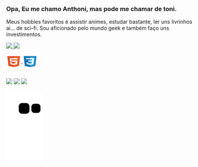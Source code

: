 ### Opa, Eu me chamo Anthoni, mas pode me chamar de toni.
Meus hobbies favoritos é assistir animes, estudar bastante, ler uns livrinhos aí... de sci-fi. Sou aficionado pelo mundo geek e também faço uns investimentos. 

 <div>
  <a href="https://github.com/anthonibs">
  <img height="150em" src="https://github-readme-stats.vercel.app/api?username=anthonibs&show_icons=true&theme=onedark&include_all_commits=true&count_private=true"/>
  <img height="150em" src="https://github-readme-stats.vercel.app/api/top-langs/?username=anthonibs&layout=compact&langs_count=7&theme=onedark"/>
</div>

<div style="display: inline_block"><br>
<!--   <img align="center" alt="Anthoni-Js" height="30" width="40" src="https://raw.githubusercontent.com/devicons/devicon/master/icons/javascript/javascript-plain.svg">
  <img align="center" alt="Anthoni-Ts" height="30" width="40" src="https://raw.githubusercontent.com/devicons/devicon/master/icons/typescript/typescript-plain.svg">
  <img align="center" alt="Anthoni-React" height="30" width="40" src="https://raw.githubusercontent.com/devicons/devicon/master/icons/react/react-original.svg"> -->
  <img align="center" alt="Anthoni-HTML" height="30" width="40" src="https://raw.githubusercontent.com/devicons/devicon/master/icons/html5/html5-original.svg">
  <img align="center" alt="Anthoni-CSS" height="30" width="40" src="https://raw.githubusercontent.com/devicons/devicon/master/icons/css3/css3-original.svg">
<!--   <img align="center" alt="Anthoni-Python" height="30" width="40" src="https://raw.githubusercontent.com/devicons/devicon/master/icons/python/python-original.svg">
  <img align="center" alt="Anthoni-Csharp" height="30" width="40" src="https://raw.githubusercontent.com/devicons/devicon/master/icons/csharp/csharp-original.svg"> -->
</div>
  
  ##
  
 <div>
  <a href="https://www.instagram.com/anthoni.bs/?hl=pt-br" target="_blank"><img src="https://img.shields.io/badge/Instagram-E4405F?style=for-the-badge&logo=instagram&logoColor=white" target="_blank"></a>
  <a href="https://twitter.com/Anthonibs" target="_blank"><img src="https://img.shields.io/badge/Twitter-1DA1F2?style=for-the-badge&logo=twitter&logoColor=white" target="_blank"></a>
   <a href="https://www.linkedin.com/in/anthoni-broering-dos-santos-483774119/" target="_blank"><img src="https://img.shields.io/badge/LinkedIn-0077B5?style=for-the-badge&logo=linkedin&logoColor=white" target="_blank"></a>
   
 
  ![Snake animation](https://github.com/anthonibs/anthonibs/blob/output/github-contribution-grid-snake.svg)
  
 </div>


